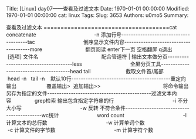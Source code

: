 Title: [Linux] day07——查看及过滤文本
Date: 1970-01-01 00:00:00
Modified: 1970-01-01 00:00:00
cat: linux
Tags: 
Slug: 3653
Authors: u0mo5 
Summary: 

查看及过滤文本
=====================================cat     　　　　　　　　concatenate        　　　　　　　　　-n 添加行号--------------------------------------tac     　　　　　　　　倒序显示文件内容--------------------------------------more     　　　　　　　翻页阅读 enter下一页 空格翻屏 q退出    　　　　　　　　　　 [选项] 文件名       　　　　　　　　　　 配合管道符 | 输出文本做分页-------------------------------------less     　　　　　　　　全屏分页工具---------------------------------------head tail   　　　　　　截取文件首/尾部     　　　　　　　　　　 head -n   tail -n    默认10行------------------------------------------重定向输出   　　　　　覆盖输出&gt;  追加输出&gt;&gt;   
　　　　　　　　　　　 将命令输出另存为指定的文件--------------------------------------------过滤文本内容         　　grep检索 输出包含指定字符串的行    　　　　　　　　　　 -i 不分大小写    　　　　　　　　　　 -w 反转 不符合条件------------------------------------------wc统计    　　　　　　 word count    　　　　　　　　　　 -l 计算文本的总行数  　　　　　　　　　　   -w 计算单词个数    　　　　　　　　　　 -c 计算文件的字节数    　　　　　　　　　　 -m 计算字符个数
